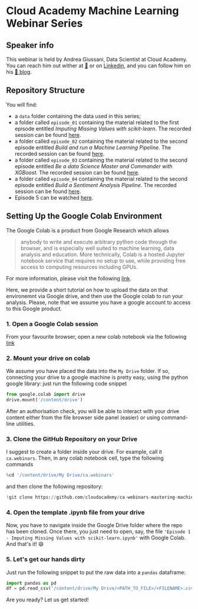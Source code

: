 # Cloud Academy Machine Learning Webinar Series

## Speaker info
This webinar is held by Andrea Giussani, Data Scientist at Cloud Academy.
You can reach him out wither at [:email:](andrea.giussani@cloudacademy.com) or on [Linkedin](https://it.linkedin.com/in/andrea-giussani-764816148?trk=public_profile_samename_mini-profile_title), and you can follow him on his [:rocket: blog](https://andreagiussani.github.io/the-long-beard-blog/).

## Repository Structure
You will find:
 - a `data` folder containing the data used in this series;
 - a folder called `episode_01` containing the material related to the first episode entitled _Imputing Missing Values with scikit-learn_. The recorded session can be found [here](https://www.youtube.com/watch?v=FJLwxmdGOuU).
  - a folder called `episode_02` containing the material related to the second episode entitled _Build and run a Machine Learning Pipeline_. The recorded session can be found [here](https://www.youtube.com/watch?v=qZ0dJhsxYB4).
  - a folder called `episode_03` containing the material related to the second episode entitled _Be a data Science Master and Commander with XGBoost_. The recorded session can be found [here](https://www.youtube.com/watch?v=kAys5FhjUCA).
  - a folder called `episode_04` containing the material related to the second episode entitled _Build a Sentiment Analysis Pipeline_. The recorded session can be found [here](https://www.youtube.com/watch?v=t9iDfG0dsE4).
  - Episode 5 can be watched [here](https://www.youtube.com/watch?v=eMvY3MRmBNg).

## Setting Up the Google Colab Environment

The Google Colab is a product from Google Research which allows
> anybody to write and execute arbitrary python code through the browser, and is especially well suited to machine learning, data analysis and education. More technically, Colab is a hosted Jupyter notebook service that requires no setup to use, while providing free access to computing resources including GPUs.

For more information, please visit the following [link](https://research.google.com/colaboratory/faq.html).

Here, we provide a short tutorial on how to upload the data on that environemnt via Google drive, and then use the Google colab to run your analysis.
Please, note that we assume you have a google account to access to this Google product.

### 1. Open a Google Colab session

From your favourite browser, open a new colab notebook via the following [link](https://colab.research.google.com)

### 2. Mount your drive on colab

We assume you have placed the data into the `My Drive` folder. If so, connecting your drive to a google machine is pretty easy, using the python google library: just run the following code snippet

```python
from google.colab import drive
drive.mount('/content/drive')
```
After an authorisation check, you will be able to interact with your drive content either from the file browser side panel (easier) or using command-line utilities.

### 3. Clone the GitHub Repository on your Drive
I suggest to create a folder inside your drive. For example, call it `ca.webinars`. Then, in any colab notebook cell, type the following commands
```python
%cd '/content/drive/My Drive/ca.webinars'
```
and then clone the following repository:
```python
!git clone https://github.com/cloudacademy/ca-webinars-mastering-machine-learning.git
```

### 4. Open the template .ipynb file from your drive
Now, you have to navigate inside the Google Drive folder where the repo has been cloned. Once there, you just need to open, say, the file `'Episode 1 - Imputing Missing Values with scikit-learn.ipynb'` with Google Colab. And that's it! :smile:

### 5. Let's get our hands dirty
Just run the following snippet to put the raw data into a `pandas` dataframe:
```python
import pandas as pd
df = pd.read_csv('/content/drive/My Drive/<PATH_TO_FILE>/<FILENAME>.csv')
```
Are you ready? Let us get started!
